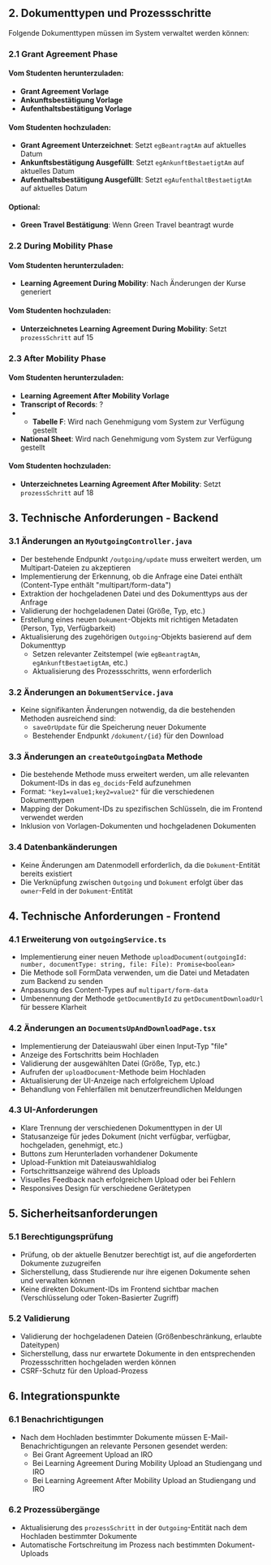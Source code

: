 ## 2. Dokumenttypen und Prozessschritte

Folgende Dokumenttypen müssen im System verwaltet werden können:

### 2.1 Grant Agreement Phase
#### Vom Studenten herunterzuladen:
- **Grant Agreement Vorlage**
- **Ankunftsbestätigung Vorlage**
- **Aufenthaltsbestätigung Vorlage**

#### Vom Studenten hochzuladen:
- **Grant Agreement Unterzeichnet**: Setzt `egBeantragtAm` auf aktuelles Datum
- **Ankunftsbestätigung Ausgefüllt**: Setzt `egAnkunftBestaetigtAm` auf aktuelles Datum
- **Aufenthaltsbestätigung Ausgefüllt**: Setzt `egAufenthaltBestaetigtAm` auf aktuelles Datum

#### Optional:
- **Green Travel Bestätigung**: Wenn Green Travel beantragt wurde

### 2.2 During Mobility Phase
#### Vom Studenten herunterzuladen:
- **Learning Agreement During Mobility**: Nach Änderungen der Kurse generiert
#### Vom Studenten hochzuladen:
- **Unterzeichnetes Learning Agreement During Mobility**: Setzt `prozessSchritt` auf 15

### 2.3 After Mobility Phase
#### Vom Studenten herunterzuladen:
- **Learning Agreement After Mobility Vorlage**
- **Transcript of Records**: ?
- - **Tabelle F**: Wird nach Genehmigung vom System zur Verfügung gestellt
- **National Sheet**: Wird nach Genehmigung vom System zur Verfügung gestellt
#### Vom Studenten hochzuladen:
- **Unterzeichnetes Learning Agreement After Mobility**: Setzt `prozessSchritt` auf 18

## 3. Technische Anforderungen - Backend

### 3.1 Änderungen an `MyOutgoingController.java`

- Der bestehende Endpunkt `/outgoing/update` muss erweitert werden, um Multipart-Dateien zu akzeptieren
- Implementierung der Erkennung, ob die Anfrage eine Datei enthält (Content-Type enthält "multipart/form-data")
- Extraktion der hochgeladenen Datei und des Dokumenttyps aus der Anfrage
- Validierung der hochgeladenen Datei (Größe, Typ, etc.)
- Erstellung eines neuen `Dokument`-Objekts mit richtigen Metadaten (Person, Typ, Verfügbarkeit)
- Aktualisierung des zugehörigen `Outgoing`-Objekts basierend auf dem Dokumenttyp
    - Setzen relevanter Zeitstempel (wie `egBeantragtAm`, `egAnkunftBestaetigtAm`, etc.)
    - Aktualisierung des Prozessschritts, wenn erforderlich

### 3.2 Änderungen an `DokumentService.java`

- Keine signifikanten Änderungen notwendig, da die bestehenden Methoden ausreichend sind:
    - `saveOrUpdate` für die Speicherung neuer Dokumente
    - Bestehender Endpunkt `/dokument/{id}` für den Download

### 3.3 Änderungen an `createOutgoingData` Methode

- Die bestehende Methode muss erweitert werden, um alle relevanten Dokument-IDs in das `eg_docids`-Feld aufzunehmen
- Format: `"key1=value1;key2=value2"` für die verschiedenen Dokumenttypen
- Mapping der Dokument-IDs zu spezifischen Schlüsseln, die im Frontend verwendet werden
- Inklusion von Vorlagen-Dokumenten und hochgeladenen Dokumenten

### 3.4 Datenbankänderungen

- Keine Änderungen am Datenmodell erforderlich, da die `Dokument`-Entität bereits existiert
- Die Verknüpfung zwischen `Outgoing` und `Dokument` erfolgt über das `owner`-Feld in der `Dokument`-Entität

## 4. Technische Anforderungen - Frontend

### 4.1 Erweiterung von `outgoingService.ts`

- Implementierung einer neuen Methode `uploadDocument(outgoingId: number, documentType: string, file: File): Promise<boolean>`
- Die Methode soll FormData verwenden, um die Datei und Metadaten zum Backend zu senden
- Anpassung des Content-Types auf `multipart/form-data`
- Umbenennung der Methode `getDocumentById` zu `getDocumentDownloadUrl` für bessere Klarheit

### 4.2 Änderungen an `DocumentsUpAndDownloadPage.tsx`

- Implementierung der Dateiauswahl über einen Input-Typ "file"
- Anzeige des Fortschritts beim Hochladen
- Validierung der ausgewählten Datei (Größe, Typ, etc.)
- Aufrufen der `uploadDocument`-Methode beim Hochladen
- Aktualisierung der UI-Anzeige nach erfolgreichem Upload
- Behandlung von Fehlerfällen mit benutzerfreundlichen Meldungen

### 4.3 UI-Anforderungen

- Klare Trennung der verschiedenen Dokumenttypen in der UI
- Statusanzeige für jedes Dokument (nicht verfügbar, verfügbar, hochgeladen, genehmigt, etc.)
- Buttons zum Herunterladen vorhandener Dokumente
- Upload-Funktion mit Dateiauswahldialog
- Fortschrittsanzeige während des Uploads
- Visuelles Feedback nach erfolgreichem Upload oder bei Fehlern
- Responsives Design für verschiedene Gerätetypen

## 5. Sicherheitsanforderungen

### 5.1 Berechtigungsprüfung

- Prüfung, ob der aktuelle Benutzer berechtigt ist, auf die angeforderten Dokumente zuzugreifen
- Sicherstellung, dass Studierende nur ihre eigenen Dokumente sehen und verwalten können
- Keine direkten Dokument-IDs im Frontend sichtbar machen (Verschlüsselung oder Token-Basierter Zugriff)

### 5.2 Validierung

- Validierung der hochgeladenen Dateien (Größenbeschränkung, erlaubte Dateitypen)
- Sicherstellung, dass nur erwartete Dokumente in den entsprechenden Prozessschritten hochgeladen werden können
- CSRF-Schutz für den Upload-Prozess

## 6. Integrationspunkte

### 6.1 Benachrichtigungen

- Nach dem Hochladen bestimmter Dokumente müssen E-Mail-Benachrichtigungen an relevante Personen gesendet werden:
    - Bei Grant Agreement Upload an IRO
    - Bei Learning Agreement During Mobility Upload an Studiengang und IRO
    - Bei Learning Agreement After Mobility Upload an Studiengang und IRO

### 6.2 Prozessübergänge

- Aktualisierung des `prozessSchritt` in der `Outgoing`-Entität nach dem Hochladen bestimmter Dokumente
- Automatische Fortschreitung im Prozess nach bestimmten Dokument-Uploads